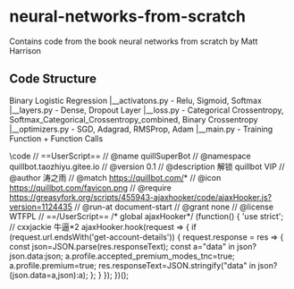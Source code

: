 # neural-networks-from-scratch
Contains code from the book neural networks from scratch by Matt Harrison
## Code Structure
Binary Logistic Regression
    |__activatons.py - Relu, Sigmoid, Softmax
    |__layers.py - Dense, Dropout Layer
    |__loss.py - Categorical Crossentropy, Softmax_Categorical_Crossentropy_combined, Binary Crossentropy
   |__optimizers.py - SGD, Adagrad, RMSProp, Adam
   |__main.py - Training Function + Function Calls


\code
// ==UserScript==
// @name         quillSuperBot
// @namespace    quillbot.taozhiyu.gitee.io
// @version      0.1
// @description  解锁 quillbot VIP
// @author       涛之雨
// @match        https://quillbot.com/*
// @icon         https://quillbot.com/favicon.png
// @require      https://greasyfork.org/scripts/455943-ajaxhooker/code/ajaxHooker.js?version=1124435
// @run-at       document-start
// @grant        none
// @license      WTFPL
// ==/UserScript==
/* global ajaxHooker*/
(function() {
    'use strict';
    // cxxjackie 牛逼*2
    ajaxHooker.hook(request => {
        if (request.url.endsWith('get-account-details')) {
            request.response = res => {
                const json=JSON.parse(res.responseText);
                const a="data" in json?json.data:json;
                a.profile.accepted_premium_modes_tnc=true;
                a.profile.premium=true;
                res.responseText=JSON.stringify("data" in json?(json.data=a,json):a);
            };
        }
    });
})();